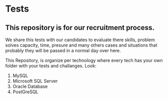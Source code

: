 # Tests

## This repository is for our recruitment process.

We  share this tests with our candidates to evaluate there skills, problem solves capacity, time, presure and many others cases and situations that probably they will be passed in a normal day over here.

This Repository, is organize per technology where every tech has your own folder with your tests and challanges. Look:

1. MySQL
2. Microsoft SQL Server
3. Oracle Database
4. PostGreSQL
